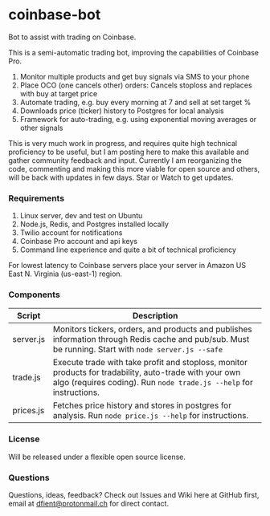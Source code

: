 # coinbase-bot

Bot to assist with trading on Coinbase.

This is a semi-automatic trading bot, improving the capabilities of Coinbase Pro.

1. Monitor multiple products and get buy signals via SMS to your phone
1. Place OCO (one cancels other) orders: Cancels stoploss and replaces with buy at target price
1. Automate trading, e.g. buy every morning at 7 and sell at set target %
1. Downloads price (ticker) history to Postgres for local analysis
1. Framework for auto-trading, e.g. using exponential moving averages or other signals

This is very much work in progress, and requires quite high technical proficiency to be useful, but I am posting here to 
make this available and gather community feedback and input. Currently I am reorganizing the code, commenting and making
this more viable for open source and others, will be back with updates in few days. Star or Watch to get updates.

### Requirements

1. Linux server, dev and test on Ubuntu
1. Node.js, Redis, and Postgres installed locally
1. Twilio account for notifications
1. Coinbase Pro account and api keys
1. Command line experience and quite a bit of technical proficiency

For lowest latency to Coinbase servers place your server in Amazon US East N. Virginia (us-east-1) region.

### Components

|Script|Description|
|---|---|
|server.js|Monitors tickers, orders, and products and publishes information through Redis cache and pub/sub. Must be running. Start with `node server.js --safe`|
|trade.js|Execute trade with take profit and stoploss, monitor products for tradability, auto-trade with your own algo (requires coding). Run `node trade.js --help` for instructions.|
|prices.js|Fetches price history and stores in postgres for analysis. Run `node price.js --help` for instructions.|

### License

Will be released under a flexible open source license.

### Questions

Questions, ideas, feedback? Check out Issues and Wiki here at GitHub first, email at dfient@protonmail.ch for direct contact.
